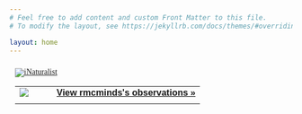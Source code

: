 ```yaml
---
# Feel free to add content and custom Front Matter to this file.
# To modify the layout, see https://jekyllrb.com/docs/themes/#overriding-theme-defaults

layout: home
---
```


<div id="inat">
  <style type="text/css" media="screen">
    .inat-widget { font-family: Georgia, serif; padding: 10px; line-height: 1;}
    .inat-widget-header {margin-bottom: 10px;}
    .inat-widget td {vertical-align: top; padding-bottom: 10px;}
    .inat-label { color: #888; }
    .inat-meta { font-size: smaller; margin-top: 3px; line-height: 1.2;}
    .inat-observation-body, .inat-user-body { padding-left: 10px; }
    .inat-observation-image {text-align: center;}
    .inat-observation-image, .inat-user-image { width: 48px; display: inline-block; }
    .inat-observation-image img, .inat-user-image img { max-width: 48px; }
    .inat-observation-image img { vertical-align: middle; }
    .inat-widget-small .inat-observation-image { display:block; float: left; margin: 0 3px 3px 0; height:48px;}
    .inat-label, .inat-value, .inat-user { font-family: "Trebuchet MS", Arial, sans-serif; }
    .inat-user-body {vertical-align: middle;}
    .inat-widget td.inat-user-body {vertical-align: middle;}
    .inat-widget .inat-footer td.inat-value {vertical-align: middle; padding-left: 10px;}
  </style>
  <div class="inat-widget">
      <div class="inat-widget-header">
        <a href="https://www.inaturalist.org"><img alt="iNaturalist" src="https://www.inaturalist.org/assets/logo-small.png" /></a>  
      </div>
    <script type="text/javascript" charset="utf-8" src="https://www.inaturalist.org/observations/rmcminds.widget?layout=small&amp;limit=20&amp;order=desc&amp;order_by=created_at"></script>
    <table class="inat-footer">
      <tr class="inat-user">
          <td class="inat-user-image">
            <a border="0" href="https://www.inaturalist.org/observations/rmcminds"><img class="usericon" src="https://static.inaturalist.org/attachments/users/icons/285603/thumb.jpg?1475531256" /></a>
          </td>
        <td class="inat-value">
          <strong>
              <a href="https://www.inaturalist.org/observations/rmcminds">View rmcminds's observations &raquo;</a>
          </strong>
        </td>
      </tr>
    </table>
  </div>
</div>
